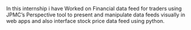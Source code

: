 In this internship i have Worked on Financial data feed for traders using JPMC’s Perspective tool to present and manipulate data feeds visually in web apps and also interface stock price data feed using python.
